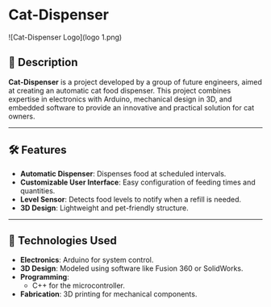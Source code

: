 # Cat-Dispenser

![Cat-Dispenser Logo](logo 1.png)  

## 📖 Description

**Cat-Dispenser** is a project developed by a group of future engineers, aimed at creating an automatic cat food dispenser. This project combines expertise in electronics with Arduino, mechanical design in 3D, and embedded software to provide an innovative and practical solution for cat owners.

---

## 🛠️ Features

- **Automatic Dispenser**: Dispenses food at scheduled intervals.
- **Customizable User Interface**: Easy configuration of feeding times and quantities.
- **Level Sensor**: Detects food levels to notify when a refill is needed.
- **3D Design**: Lightweight and pet-friendly structure.


---

## 📑 Technologies Used

- **Electronics**: Arduino for system control.
- **3D Design**: Modeled using software like Fusion 360 or SolidWorks.
- **Programming**:
  - C++ for the microcontroller.
- **Fabrication**: 3D printing for mechanical components.

